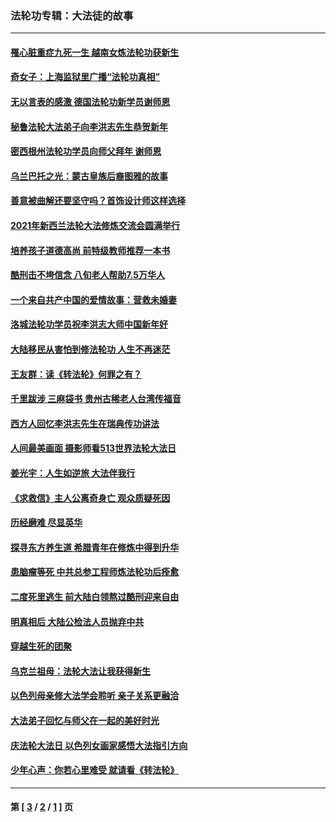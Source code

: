 ### 法轮功专辑：大法徒的故事
---
#### [罹心脏重症九死一生 越南女炼法轮功获新生](../../pages/nf1147481/n13732766.md?06070430) 
#### [奇女子：上海监狱里广播“法轮功真相”](../../pages/nf1147481/n13726443.md?06070430) 
#### [无以言表的感激 德国法轮功新学员谢师恩](../../pages/nf1147481/n13543790.md?06070430) 
#### [秘鲁法轮大法弟子向李洪志先生恭贺新年](../../pages/nf1147481/n13540182.md?06070430) 
#### [密西根州法轮功学员向师父拜年 谢师恩](../../pages/nf1147481/n13538183.md?06070430) 
#### [乌兰巴托之光：蒙古皇族后裔图雅的故事](../../pages/nf1147481/n13155759.md?06070430) 
#### [善意被曲解还要坚守吗？首饰设计师这样选择](../../pages/nf1147481/n13077575.md?06070430) 
#### [2021年新西兰法轮大法修炼交流会圆满举行](../../pages/nf1147481/n13033149.md?06070430) 
#### [培养孩子道德高尚 前特级教师推荐一本书](../../pages/nf1147481/n12938640.md?06070430) 
#### [酷刑击不垮信念 八旬老人帮助7.5万华人](../../pages/nf1147481/n12880712.md?06070430) 
#### [一个来自共产中国的爱情故事：营救未婚妻](../../pages/nf1147481/n12778386.md?06070430) 
#### [洛城法轮功学员祝李洪志大师中国新年好](../../pages/nf1147481/n12724685.md?06070430) 
#### [大陆移民从害怕到修法轮功 人生不再迷茫](../../pages/nf1147481/n12414325.md?06070430) 
#### [王友群：读《转法轮》何罪之有？](../../pages/nf1147481/n12408647.md?06070430) 
#### [千里跋涉 三麻袋书 贵州古稀老人台湾传福音](../../pages/nf1147481/n12198750.md?06070430) 
#### [西方人回忆李洪志先生在瑞典传功讲法](../../pages/nf1147481/n12099607.md?06070430) 
#### [人间最美画面 摄影师看513世界法轮大法日](../../pages/nf1147481/n12094118.md?06070430) 
#### [姜光宇：人生如逆旅 大法伴我行](../../pages/nf1147481/n12088664.md?06070430) 
#### [《求救信》主人公离奇身亡 观众质疑死因](../../pages/nf1147481/n11845215.md?06070430) 
#### [历经磨难 尽显英华](../../pages/nf1147481/n11723297.md?06070430) 
#### [探寻东方养生道 希腊青年在修炼中得到升华](../../pages/nf1147481/n11494502.md?06070430) 
#### [患脑瘤等死 中共总参工程师炼法轮功后痊愈](../../pages/nf1147481/n11466682.md?06070430) 
#### [二度死里逃生 前大陆白领熬过酷刑迎来自由](../../pages/nf1147481/n11368594.md?06070430) 
#### [明真相后 大陆公检法人员抛弃中共](../../pages/nf1147481/n11358618.md?06070430) 
#### [穿越生死的团聚](../../pages/nf1147481/n11258922.md?06070430) 
#### [乌克兰祖母：法轮大法让我获得新生](../../pages/nf1147481/n11269457.md?06070430) 
#### [以色列母亲修大法学会聆听 亲子关系更融洽](../../pages/nf1147481/n11268195.md?06070430) 
#### [大法弟子回忆与师父在一起的美好时光](../../pages/nf1147481/n11267759.md?06070430) 
#### [庆法轮大法日 以色列女画家感悟大法指引方向](../../pages/nf1147481/n11267735.md?06070430) 
#### [少年心声：你若心里难受 就请看《转法轮》](../../pages/nf1147481/n11267496.md?06070430) 

---
#### 第 [ [3](./3.md?06070430) / [2](./2.md?06070430) / [1](./1.md?06070430) ] 页
